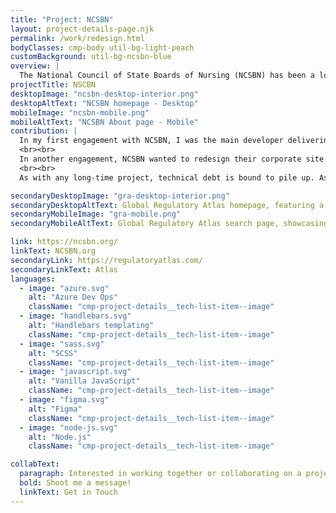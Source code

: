 ```yaml
---
title: "Project: NCSBN"
layout: project-details-page.njk
permalink: /work/redesign.html
bodyClasses: cmp-body util-bg-light-peach
customBackground: util-bg-ncsbn-blue
overview: |
  The National Council of State Boards of Nursing (NCSBN) has been a longtime Sparkbox client. Over several engagements, NCSBN has added projects to their monorepo, undergone a major redesign of their corporate site, and even addressed their technical debt. Our team assisted in delivering refreshed Figma designs, updated Handlebars patterns in their monorepo, tackled their tech debt, and created tools to help them understand their Google Analytics better.
projectTitle: NSCBN
desktopImage: "ncsbn-desktop-interior.png"
desktopAltText: "NCSBN homepage - Desktop"
mobileImage: "ncsbn-mobile.png"
mobileAltText: "NCSBN About page - Mobile"
contribution: |
  In my first engagement with NCSBN, I was the main developer delivering code. Under the guidance of a tech lead, I added a brand new project, called Global Regulatory Atlas, into NCSBN's monorepo. I worked with a designer to create Handlebars components and demo pages in their pattern library. In doing so, we introduced a new design language to the Atlas tool, modernizing the UI and clarifying the functionality in the search tools.
  <br><br>
  In another engagement, NCSBN wanted to redesign their corporate site to align more with the design language we introduced in the Atlas project, and simplify some of their navigation. This was a major update for them, and we worked hard to deliver a brand new site in a very short, three-month timeline. Because I was the contributor who had most recently been on an NCSBN project, I was able to contribute to the technical discussions quite heavily. I made suggestions regarding the reusable components that best matched the designs, and assisted the team in navigating the repository, getting them onboarded much more quickly. That knowledge proved valuable as our deadline for delivering the updated pattern library was only three months, so we were able to cruise through much of the work without blockers!
  <br><br>
  As with any long-time project, technical debt is bound to pile up. As part of yet another project with NCSBN, we entered maintenance mode with them and were able to address that tech debt. In this engagement, we tackled the SCSS architecture. Because the monorepo includes several microsites, the CSS architecture includes shared styles across all microsites, but also offers project-specific styles. Over six weeks, we consolidated shared styles into a single entry point directory, and standardized how we imported the project-specific styles. We were able to modernize the style in which their SCSS is written, refactoring where necessary to use <code>@use</code> and <code>@forward</code>, while maintaining visual parity. The NCSBN data engineers were also migrating from Universal Analytics to Google Analytics. I helped create a Node script that would gather all of the Google Analytics data, and compile it into an exportable CSV file with all sorts of data points. That CSV could then be easily uploaded to Excel or Google Sheets, allowing NCSBN's engineers to make more informed decisions based on their analytics.

secondaryDesktopImage: "gra-desktop-interior.png"
secondaryDesktopAltText: Global Regulatory Atlas homepage, featuring a dropdown tool to view a country's nursing regulations and a grid of icons with corresponding descriptions and details of data users can find within the Atlas.
secondaryMobileImage: "gra-mobile.png"
secondaryMobileAltText: Global Regulatory Atlas search page, showcasing the search results for Mexico and contact information for Mexico's Ministry of Health.

link: https://ncsbn.org/
linkText: NCSBN.org
secondaryLink: https://regulatoryatlas.com/
secondaryLinkText: Atlas
languages:
  - image: "azure.svg"
    alt: "Azure Dev Ops"
    className: "cmp-project-details__tech-list-item--image"
  - image: "handlebars.svg"
    alt: "Handlebars templating"
    className: "cmp-project-details__tech-list-item--image"
  - image: "sass.svg"
    alt: "SCSS"
    className: "cmp-project-details__tech-list-item--image"
  - image: "javascript.svg"
    alt: "Vanilla JavaScript"
    className: "cmp-project-details__tech-list-item--image"
  - image: "figma.svg"
    alt: "Figma"
    className: "cmp-project-details__tech-list-item--image"
  - image: "node-js.svg"
    alt: "Node.js"
    className: "cmp-project-details__tech-list-item--image"

collabText:
  paragraph: Interested in working together or collaborating on a project?
  bold: Shoot me a message!
  linkText: Get in Touch
---
```

